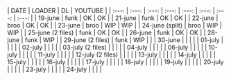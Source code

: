 | DATE | LOADER | DL | YOUTUBE |
| :---: | :---: | :---: | :---: | :---: | :---: | :---: | :---: |
| 19-june | funk | OK | OK |
| 21-june | funk | OK | OK |
| 22-june | broo | OK | OK |
| 23-june | broo | WIP | WIP |
| 24-june (split) | broo | WIP | WIP |
| 25-june (2 files) | funk | OK | OK |
| 26-june | funk | OK | OK |
| 28-june | funk | WIP |
| 29-june (2 files) | funk | WIP | |
| 30-june | | | |
| 01-july | | | |
| 02-july | | | |
| 03-july (2 files) | | | |
| 04-july | | | |
| 06-july | | | |
| 10-july | | | |
| 11-july | | | |
| 12-july (2 files) | | | |
| 13-july | | | |
| 14-july | | | |
| 15-july | | | |
| 16-july | | | |
| 17-july | | | |
| 18-july | | | |
| 19-july | | | |
| 20-july | | | |
| 23-july | | | |
| 24-july | | | |
